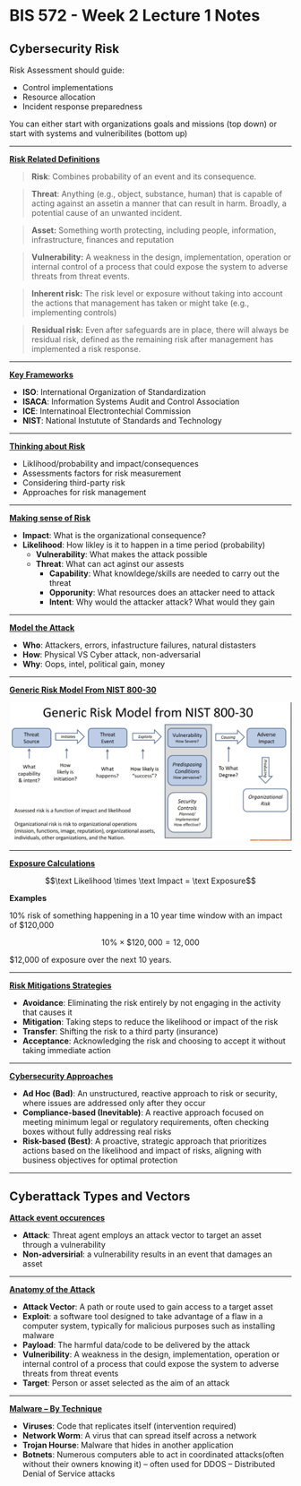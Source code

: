 # BIS 572 - Week 2 Lecture 1 Notes


## Cybersecurity Risk

Risk Assessment should guide:
- Control implementations
- Resource allocation
- Incident response preparedness

You can either start with organizations goals and missions (top down) or start with systems and vulneribilites (bottom up)

---

<u>**Risk Related Definitions**</u>

>**Risk**: Combines probability of an event and its consequence.

>**Threat**: Anything (e.g., object, substance, human) that is capable of acting against an assetin a manner that can result in harm. Broadly, a potential cause of an unwanted incident.

>**Asset:** Something worth protecting, including people, information, infrastructure, finances and reputation

>**Vulnerability:** A weakness in the design, implementation, operation or internal control of a process that could expose the system to adverse threats from threat events.

>**Inherent risk:** The risk level or exposure without taking into account the actions that management has taken or might take (e.g., implementing controls)

>**Residual risk:** Even after safeguards are in place, there will always be residual risk, defined as the remaining risk after management has implemented a risk response.

---

<u>**Key Frameworks**</u>

- **ISO**: International Organization of Standardization
- **ISACA**: Information Systems Audit and Control Association
- **ICE**: Internatinoal Electrontechial Commission
- **NIST**: National Instutute of Standards and Technology

---

<u>**Thinking about Risk**</u>
- Liklihood/probability and impact/consequences
- Assessments factors for risk measurement
- Considering third-party risk
- Approaches for risk management

---

<u>**Making sense of Risk**</u>

- **Impact**: What is the organizational consequence?
- **Likelihood**: How likley is it to happen in a time period (probability)
    - **Vulnerability**: What makes the attack possible
    - **Threat**: What can act aginst our assests
        - **Capability**: What knowldege/skills are needed to carry out the threat
        - **Opporunity**: What resources does an attacker need to attack
        - **Intent**: Why would the attacker attack? What would they gain

---

<u>**Model the Attack**</u>

- **Who**: Attackers, errors, infastructure failures, natural distasters
- **How**: Physical VS Cyber attack, non-adversarial
- **Why**: Oops, intel, political gain, money

---

<u>**Generic Risk Model From NIST 800-30**</u>

![alt text](images/image1.JPG)

---

<u>**Exposure Calculations**</u>

$$\text Likelihood \times \text Impact = \text Exposure$$

**Examples**

10% risk of something happening in a 10 year time window with an impact of $120,000

$$10\% \times \$120,000 = 12,000$$

$12,000 of exposure over the next 10 years.

---

<u>**Risk Mitigations Strategies**</u>

- **Avoidance**: Eliminating the risk entirely by not engaging in the activity that causes it
- **Mitigation**: Taking steps to reduce the likelihood or impact of the risk
- **Transfer**: Shifting the risk to a third party (insurance)
- **Acceptance**: Acknowledging the risk and choosing to accept it without taking immediate action

--- 

<u>**Cybersecurity Approaches**</u>

- **Ad Hoc (Bad)**: An unstructured, reactive approach to risk or security, where issues are addressed only after they occur  
- **Compliance-based (Inevitable)**: A reactive approach focused on meeting minimum legal or regulatory requirements, often checking boxes without fully addressing real risks
- **Risk-based (Best)**: A proactive, strategic approach that prioritizes actions based on the likelihood and impact of risks, aligning with business objectives for optimal protection

--- 

## Cyberattack Types and Vectors

<u>**Attack event occurences** </u>
- **Attack**: Threat agent employs an attack vector to target an asset through a vulnerability
- **Non-adversirial**: a vulnerability results in an event that
damages an asset

--- 

<u>**Anatomy of the Attack**</u>

- **Attack Vector**: A path or route used to gain access to a target asset
- **Exploit**: a software tool designed to take advantage of a flaw in a computer
system, typically for malicious purposes such as installing malware
- **Payload**: The harmful data/code to be delivered by the attack
- **Vulneribility**: A weakness in the design, implementation, operation or internal control
of a process that could expose the system to adverse threats from threat
events
- **Target**: Person or asset selected as the aim of an attack

---
<u>**Malware – By Technique**</u>

- **Viruses**: Code that replicates itself (intervention required)
- **Network Worm**: A virus that can spread itself across a network
- **Trojan Hourse**: Malware that hides in another application
- **Botnets**: Numerous computers able to act in coordinated attacks(often without their owners knowing it) – often used for
DDOS – Distributed Denial of Service attacks


